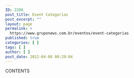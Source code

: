 ```yaml
---
ID: 2208
post_title: Event Categorias
post_excerpt: ""
layout: page
permalink: >
  https://www.gruponews.com.br/eventos/event-categorias
published: true
categories: [ ]
tags: [ ]
author: [ ]
post_date: 2012-04-08 00:29:04
---
```

CONTENTS